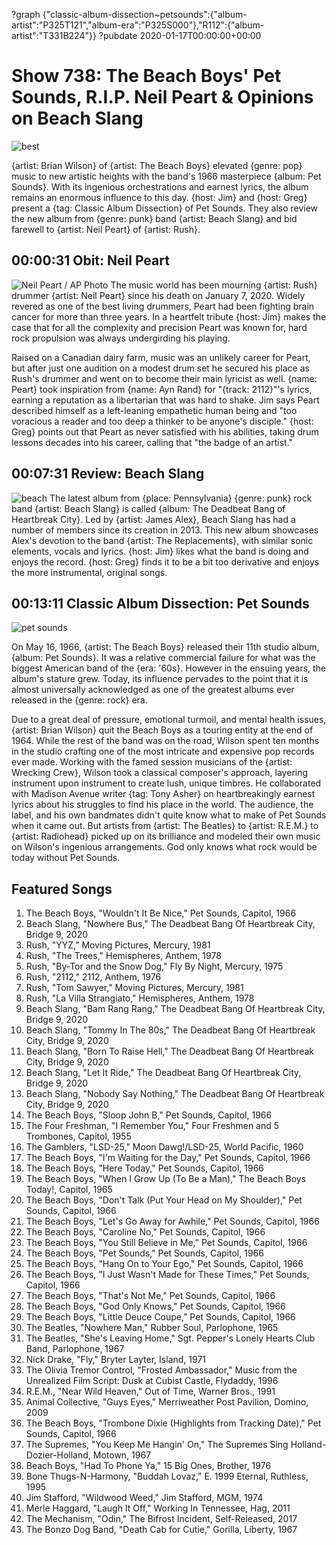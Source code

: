 ?graph {"classic-album-dissection~petsounds":{"album-artist":"P325T121","album-era":"P325S000"},"R112":{"album-artist":"T331B224"}}
?pubdate 2020-01-17T00:00:00+00:00

# Show 738: The Beach Boys' Pet Sounds, R.I.P. Neil Peart & Opinions on Beach Slang

![best](https://sound-images.s3.amazonaws.com/images/2020/petsounds.jpg)

{artist: Brian Wilson} of {artist: The Beach Boys} elevated {genre: pop} music to new artistic heights with the band's 1966 masterpiece {album: Pet Sounds}. With its ingenious orchestrations and earnest lyrics, the album remains an enormous influence to this day. {host: Jim} and {host: Greg} present a {tag: Classic Album Dissection} of Pet Sounds. They also review the new album from {genre: punk} band {artist: Beach Slang} and bid farewell to {artist: Neil Peart} of {artist: Rush}.


## 00:00:31 Obit: Neil Peart
![Neil Peart / AP Photo](https://sound-images.s3.amazonaws.com/images/2019/peart.jpg)
The music world has been mourning {artist: Rush} drummer {artist: Neil Peart} since his death on January 7, 2020. Widely revered as one of the best living drummers, Peart had been fighting brain cancer for more than three years. In a heartfelt tribute {host: Jim} makes the case that for all the complexity and precision Peart was known for, hard rock propulsion was always undergirding his playing. 

Raised on a Canadian dairy farm, music was an unlikely career for Peart, but after just one audition on a modest drum set he secured his place as Rush's drummer and went on to become their main lyricist as well. {name: Peart} took inspiration from {name: Ayn Rand} for "{track: 2112}"'s lyrics, earning a reputation as a libertarian that was hard to shake. Jim says Peart described himself as a left-leaning empathetic human being and "too voracious a reader and too deep a thinker to be anyone's disciple." {host: Greg} points out that Peart as never satisfied with his abilities, taking drum lessons decades into his career, calling that "the badge of an artist." 


## 00:07:31 Review: Beach Slang
![beach](https://sound-images.s3.amazonaws.com/images/2020/beachslang.jpg)
The latest album from {place: Pennsylvania} {genre: punk} rock band {artist: Beach Slang} is called {album: The Deadbeat Bang of Heartbreak City}. Led by {artist: James Alex}, Beach Slang has had a number of members since its creation in 2013. This new album showcases Alex's devotion to the band {artist: The Replacements}, with similar sonic elements, vocals and lyrics. {host: Jim} likes what the band is doing and enjoys the record. {host: Greg} finds it to be a bit too derivative and enjoys the more instrumental, original songs.

## 00:13:11 Classic Album Dissection: Pet Sounds
![pet sounds](https://sound-images.s3.amazonaws.com/images/2020/PetSoundsCover.jpg)

On May 16, 1966, {artist: The Beach Boys} released their 11th studio album, {album: Pet Sounds}. It was a relative commercial failure for what was the biggest American band of the {era: '60s}. However in the ensuing years, the album's stature grew. Today, its influence pervades to the point that it is almost universally acknowledged as one of the greatest albums ever released in the {genre: rock} era. 

Due to a great deal of pressure, emotional turmoil, and mental health issues, {artist: Brian Wilson} quit the Beach Boys as a touring entity at the end of 1964. While the rest of the band was on the road, Wilson spent ten months in the studio crafting one of the most intricate and expensive pop records ever made. Working with the famed session musicians of the {artist: Wrecking Crew}, Wilson took a classical composer's approach, layering instrument upon instrument to create lush, unique timbres. He collaborated with Madison Avenue writer {tag: Tony Asher} on heartbreakingly earnest lyrics about his struggles to find his place in the world. The audience, the label, and his own bandmates didn't quite know what to make of Pet Sounds when it came out. But artists from {artist: The Beatles} to {artist: R.E.M.} to {artist: Radiohead} picked up on its brilliance and modeled their own music on Wilson's ingenious arrangements. God only knows what rock would be today without Pet Sounds.

## Featured Songs
1. The Beach Boys, "Wouldn't It Be Nice," Pet Sounds, Capitol, 1966
1. Beach Slang, "Nowhere Bus," The Deadbeat Bang Of Heartbreak City, Bridge 9, 2020
1. Rush, "YYZ," Moving Pictures, Mercury, 1981
1. Rush, "The Trees," Hemispheres, Anthem, 1978
1. Rush, "By-Tor and the Snow Dog," Fly By Night, Mercury, 1975
1. Rush, "2112," 2112, Anthem, 1976
1. Rush, "Tom Sawyer," Moving Pictures, Mercury, 1981
1. Rush, "La Villa Strangiato," Hemispheres, Anthem, 1978
1. Beach Slang, "Bam Rang Rang," The Deadbeat Bang Of Heartbreak City, Bridge 9, 2020
1. Beach Slang, "Tommy In The 80s," The Deadbeat Bang Of Heartbreak City, Bridge 9, 2020
1. Beach Slang, "Born To Raise Hell," The Deadbeat Bang Of Heartbreak City, Bridge 9, 2020
1. Beach Slang, "Let It Ride," The Deadbeat Bang Of Heartbreak City, Bridge 9, 2020
1. Beach Slang, "Nobody Say Nothing," The Deadbeat Bang Of Heartbreak City, Bridge 9, 2020
1. The Beach Boys, "Sloop John B," Pet Sounds, Capitol, 1966
1. The Four Freshman, "I Remember You," Four Freshmen and 5 Trombones, Capitol, 1955
1. The Gamblers, "LSD-25," Moon Dawg!/LSD-25, World Pacific, 1960
1. The Beach Boys, "I'm Waiting for the Day," Pet Sounds, Capitol, 1966
1. The Beach Boys, "Here Today," Pet Sounds, Capitol, 1966
1. The Beach Boys, "When I Grow Up (To Be a Man)," The Beach Boys Today!, Capitol, 1965
1. The Beach Boys, "Don't Talk (Put Your Head on My Shoulder)," Pet Sounds, Capitol, 1966
1. The Beach Boys, "Let's Go Away for Awhile," Pet Sounds, Capitol, 1966
1. The Beach Boys, "Caroline No," Pet Sounds, Capitol, 1966
1. The Beach Boys, "You Still Believe in Me," Pet Sounds, Capitol, 1966
1. The Beach Boys, "Pet Sounds," Pet Sounds, Capitol, 1966
1. The Beach Boys, "Hang On to Your Ego," Pet Sounds, Capitol, 1966
1. The Beach Boys, "I Just Wasn't Made for These Times," Pet Sounds, Capitol, 1966
1. The Beach Boys, "That's Not Me," Pet Sounds, Capitol, 1966
1. The Beach Boys, "God Only Knows," Pet Sounds, Capitol, 1966
1. The Beach Boys, "Little Deuce Coupe," Pet Sounds, Capitol, 1966
1. The Beatles, "Nowhere Man," Rubber Soul, Parlophone, 1965
1. The Beatles, "She's Leaving Home," Sgt. Pepper's Lonely Hearts Club Band, Parlophone, 1967
1. Nick Drake, "Fly," Bryter Layter, Island, 1971
1. The Olivia Tremor Control, "Frosted Ambassador," Music from the Unrealized Film Script: Dusk at Cubist Castle, Flydaddy, 1996
1. R.E.M., "Near Wild Heaven," Out of Time, Warner Bros., 1991
1. Animal Collective, "Guys Eyes," Merriweather Post Pavilion, Domino, 2009
1. The Beach Boys, "Trombone Dixie (Highlights from Tracking Date)," Pet Sounds, Capitol, 1966
1. The Supremes, "You Keep Me Hangin' On," The Supremes Sing Holland-Dozier-Holland, Motown, 1967
1. Beach Boys, "Had To Phone Ya," 15 Big Ones, Brother, 1976
1. Bone Thugs-N-Harmony, "Buddah Lovaz," E. 1999 Eternal, Ruthless, 1995
1. Jim Stafford, "Wildwood Weed," Jim Stafford, MGM, 1974
1. Merle Haggard, "Laugh It Off," Working In Tennessee, Hag, 2011
1. The Mechanism, "Odin," The Bifrost Incident, Self-Released, 2017
1. The Bonzo Dog Band, "Death Cab for Cutie," Gorilla, Liberty, 1967
